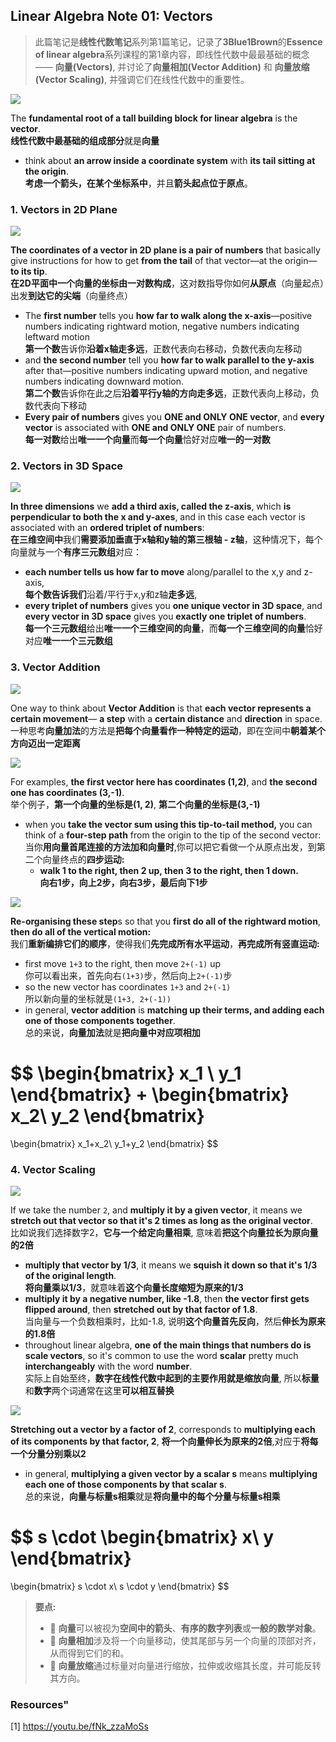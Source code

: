 ## Linear Algebra Note 01: Vectors
> 此篇笔记是**线性代数笔记**系列第1篇笔记，记录了**3Blue1Brown**的**Essence of linear algebra**系列课程的第1章内容，即线性代数中最最基础的概念 —— **向量(Vectors)**, 并讨论了**向量相加(Vector Addition)** 和 **向量放缩(Vector Scaling)**, 并强调它们在线性代数中的重要性。

![](https://github.com/yiyangd/Linear-Algebra-Notes/blob/main/Linear-Algebra-Note-01-Vectors/gif/LA0100.gif)


The **fundamental root of a tall building block for linear algebra** is the **vector**.   
**线性代数中最基础的组成部分**就是**向量**
- think about **an arrow inside a coordinate system** with **its tail sitting at the origin**.  
**考虑一个箭头，在某个坐标系中**，并且**箭头起点位于原点**。
### 1. Vectors in 2D Plane


![](https://github.com/yiyangd/Linear-Algebra-Notes/blob/main/Linear-Algebra-Note-01-Vectors/gif/LA0101.gif)

**The coordinates  of a vector in 2D plane is a pair of numbers** that basically give instructions for how to get **from the tail** of that vector—at the origin—**to its tip**.  
**在2D平面中一个向量的坐标由一对数构成**，这对数指导你如何**从原点**（向量起点）出发**到达它的尖端**（向量终点）
- The **first number** tells you **how far to walk along the x-axis**—positive numbers indicating rightward motion, negative numbers indicating leftward motion  
**第一个数**告诉你**沿着x轴走多远**，正数代表向右移动，负数代表向左移动
- and **the second number** tell you **how far to walk parallel to the y-axis** after that—positive numbers indicating upward motion, and negative numbers indicating downward motion.  
**第二个数**告诉你在此之后**沿着平行y轴的方向走多远**，正数代表向上移动，负数代表向下移动
- **Every pair of numbers** gives you **ONE and ONLY ONE vector**, and **every vector** is associated with **ONE and ONLY ONE** pair of numbers.  
**每一对数**给出**唯一一个向量**而**每一个向量**恰好对应**唯一的一对数**
### 2. Vectors in 3D Space
![](https://github.com/yiyangd/Linear-Algebra-Notes/blob/main/Linear-Algebra-Note-01-Vectors/gif/LA0102.gif)

**In three dimensions** we **add a third axis, called the z-axis**, which **is perpendicular to both the x and y-axes**, and in this case each vector is associated with an **ordered triplet of numbers**:     
**在三维空间中**我们**需要添加垂直于x轴和y轴的第三根轴 - z轴**，这种情况下，每个向量就与一个**有序三元数组**对应：
- **each number tells us how far to move** along/parallel to the x,y and z-axis,     
**每个数告诉我们**沿着/平行于x,y和z轴**走多远**,
- **every triplet of numbers** gives you **one unique vector in 3D space**, and **every vector in 3D space** gives you **exactly one triplet of numbers**.    
**每一个三元数组**给出**唯一一个三维空间的向量**，而**每一个三维空间的向量**恰好对应**唯一一个三元数组**

### 3. Vector Addition
![](https://github.com/yiyangd/Linear-Algebra-Notes/blob/main/Linear-Algebra-Note-01-Vectors/gif/LA0103.gif)

One way to think about **Vector Addition** is that **each vector represents a certain movement**— **a step** with a **certain distance** and **direction** in space.
一种思考**向量加法**的方法是**把每个向量看作一种特定的运动**，即在空间中**朝着某个方向迈出一定距离**

![](https://github.com/yiyangd/Linear-Algebra-Notes/blob/main/Linear-Algebra-Note-01-Vectors/gif/LA0104.gif)

For examples, **the first vector here has coordinates (1,2)**, and **the second one has coordinates (3,-1)**.  
举个例子，**第一个向量的坐标是(1, 2)**, **第二个向量的坐标是(3,-1)**
- when you **take the vector sum using this tip-to-tail method,** you can think of a **four-step path** from the origin to the tip of the second vector:   
当你**用向量首尾连接的方法加和向量时**,你可以把它看做一个从原点出发，到第二个向量终点的**四步运动:**
  - **walk 1 to the right, then 2 up, then 3 to the right, then 1 down.**  
**向右1步，向上2步，向右3步，最后向下1步**

![](https://github.com/yiyangd/Linear-Algebra-Notes/blob/main/Linear-Algebra-Note-01-Vectors/gif/LA0105.gif)

**Re-organising these step**s so that you **first do all of the rightward motion**, **then do all of the vertical motion:**  
我们**重新编排它们的顺序**，使得我们**先完成所有水平运动**，**再完成所有竖直运动:**
- first move `1+3` to the right, then move `2+(-1)` up   
你可以看出来，首先向右`(1+3)`步，然后向上`2+(-1)`步
- so the new vector has coordinates `1+3` and `2+(-1)`   
所以新向量的坐标就是`(1+3, 2+(-1))`
- in general, **vector addition** is **matching up their terms, and adding each one of those components together**.  
总的来说，**向量加法**就是**把向量中对应项相加**

$$
\begin{bmatrix}
x_1 \\
y_1 
\end{bmatrix}
+
\begin{bmatrix}
x_2\\
y_2
\end{bmatrix}
= 
\begin{bmatrix}
x_1+x_2\\
y_1+y_2
\end{bmatrix}
$$

### 4. Vector Scaling
![](https://github.com/yiyangd/Linear-Algebra-Notes/blob/main/Linear-Algebra-Note-01-Vectors/gif/LA0106.gif)

If we take the number `2`, and **multiply it by a given vector**, it means we **stretch out that vector so that it's 2 times as long as the original vector**.  
比如说我们选择数字2，**它与一个给定向量相乘**, 意味着**把这个向量拉长为原向量的2倍**
- **multiply that vector by 1/3**, it means we **squish it down so that it's 1/3 of the original length**.    
**将向量乘以1/3**，就意味着**这个向量长度缩短为原来的1/3**
- **multiply it by a negative number, like -1.8**, then **the vector first gets flipped around**, then **stretched out by that factor of 1.8**.  
当向量与一个负数相乘时，比如-1.8, 说明**这个向量首先反向**，然后**伸长为原来的1.8倍**
- throughout linear algebra, **one of the main things that numbers do is scale vectors**, so it's common to use the word **scalar** pretty much **interchangeably** with the word **number**.  
实际上自始至终，**数字在线性代数中起到的主要作用就是缩放向量**, 所以**标量**和**数字**两个词通常在这里**可以相互替换**

![](https://github.com/yiyangd/Linear-Algebra-Notes/blob/main/Linear-Algebra-Note-01-Vectors/gif/LA0107.gif)

**Stretching out a vector by a factor of 2**, corresponds to **multiplying each of its components by that factor, 2**, 
**将一个向量伸长为原来的2倍**,对应于**将每一个分量分别乘以2**
- in general, **multiplying a given vector by a scalar s** means **multiplying each one of those components by that scalar s**.     
总的来说，**向量与标量s相乘**就是**将向量中的每个分量与标量s相乘**

$$
s
\cdot
\begin{bmatrix}
x\\
y
\end{bmatrix}
= 
\begin{bmatrix}
s \cdot x\\
s \cdot y
\end{bmatrix}
$$

> **要点:**
> - 🎯 **向量**可以被视为**空间中的箭头**、**有序的数字列表**或**一般的数学对象**。
> - 🎯 **向量相加**涉及将一个向量移动，使其尾部与另一个向量的顶部对齐，从而得到它们的和。
> - 🎯 **向量放缩**通过标量对向量进行缩放，拉伸或收缩其长度，并可能反转其方向。


### Resources"
[1] https://youtu.be/fNk_zzaMoSs
